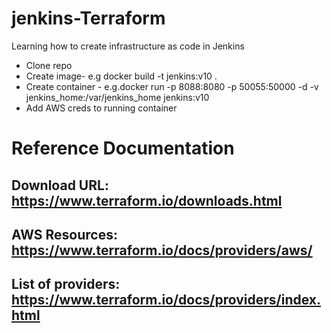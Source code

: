 # jenkins-Terraform
Learning how to create infrastructure as code in Jenkins

- Clone repo
- Create image- e.g docker build -t jenkins:v10 .
- Create container - e.g.docker run -p 8088:8080 -p 50055:50000 -d -v jenkins_home:/var/jenkins_home jenkins:v10
- Add AWS creds to running container

# Reference Documentation
## Download URL: https://www.terraform.io/downloads.html
## AWS Resources: https://www.terraform.io/docs/providers/aws/
## List of providers: https://www.terraform.io/docs/providers/index.html

